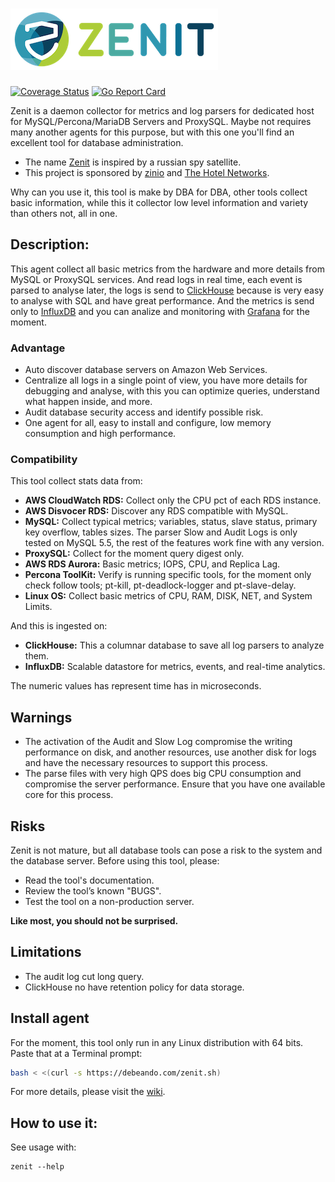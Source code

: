 # ![Zenit](https://raw.githubusercontent.com/debeando/zenit/master/assets/images/zenit_logo.png)
[![Coverage Status](https://coveralls.io/repos/github/debeando/zenit/badge.svg?branch=master)](https://coveralls.io/github/debeando/zenit?branch=master) [![Go Report Card](https://goreportcard.com/badge/github.com/debeando/zenit)](https://goreportcard.com/report/github.com/debeando/zenit)

Zenit is a daemon collector for metrics and log parsers for dedicated host for MySQL/Percona/MariaDB Servers and
ProxySQL. Maybe not requires many another agents for this purpose, but with this one you'll find an excellent tool for database administration.

- The name [Zenit](https://en.wikipedia.org/wiki/Zenit_(satellite)) is inspired by a russian spy satellite.
- This project is sponsored by [zinio](https://www.zinio.com) and [The Hotel Networks](https://www.thehotelsnetwork.com).

Why can you use it, this tool is make by DBA for DBA, other tools collect basic information, while this it collector low level information and variety than others not, all in one.

## Description:

This agent collect all basic metrics from the hardware and more details from MySQL or ProxySQL services. And read logs in real time, each event is parsed to analyse later, the logs is send to [ClickHouse](https://github.com/yandex/ClickHouse/) because is very easy to analyse with SQL and have great performance. And the metrics is send only to [InfluxDB](https://github.com/influxdata/influxdb) and you can analize and monitoring with [Grafana](https://grafana.com/) for the moment.

### Advantage

- Auto discover database servers on Amazon Web Services.
- Centralize all logs in a single point of view, you have more details for debugging and analyse, with this you can optimize queries, understand what happen inside, and more.
- Audit database security access and identify possible risk.
- One agent for all, easy to install and configure, low memory consumption and high performance.

### Compatibility

This tool collect stats data from:

- **AWS CloudWatch RDS:** Collect only the CPU pct of each RDS instance.
- **AWS Disvocer RDS:** Discover any RDS compatible with MySQL.
- **MySQL:** Collect typical metrics; variables, status, slave status, primary key overflow, tables sizes. The parser Slow and Audit Logs is only tested on MySQL 5.5, the rest of the features work fine with any version.
- **ProxySQL:** Collect for the moment query digest only.
- **AWS RDS Aurora:** Basic metrics; IOPS, CPU, and Replica Lag.
- **Percona ToolKit:** Verify is running specific tools, for the moment only check follow tools; pt-kill, pt-deadlock-logger and pt-slave-delay.
- **Linux OS:** Collect basic metrics of CPU, RAM, DISK, NET, and System Limits.

And this is ingested on:

- **ClickHouse:** This a columnar database to save all log parsers to analyze them.
- **InfluxDB:** Scalable datastore for metrics, events, and real-time analytics.

The numeric values has represent time has in microseconds.

## Warnings

- The activation of the Audit and Slow Log compromise the writing performance on disk, and another resources, use another disk for logs and have the necessary resources to support this process.
- The parse files with very high QPS does big CPU consumption and compromise the server performance. Ensure that you have one available core for this process.

## Risks

Zenit is not mature, but all database tools can pose a risk to the system and the database server.
Before using this tool, please:

- Read the tool's documentation.
- Review the tool’s known "BUGS".
- Test the tool on a non-production server.

**Like most, you should not be surprised.**

## Limitations

- The audit log cut long query.
- ClickHouse no have retention policy for data storage.

## Install agent

For the moment, this tool only run in any Linux distribution with 64 bits. Paste that at a Terminal prompt:

```bash
bash < <(curl -s https://debeando.com/zenit.sh)
```

For more details, please visit the [wiki](https://github.com/debeando/zenit/wiki/Install-agent).

## How to use it:

See usage with:

```
zenit --help
```
